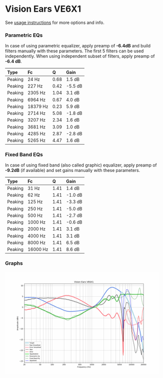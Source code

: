# Vision Ears VE6X1
See [usage instructions](https://github.com/jaakkopasanen/AutoEq#usage) for more options and info.

### Parametric EQs
In case of using parametric equalizer, apply preamp of **-6.4dB** and build filters manually
with these parameters. The first 5 filters can be used independently.
When using independent subset of filters, apply preamp of **-6.4 dB**.

| Type    | Fc       |    Q | Gain    |
|:--------|:---------|:-----|:--------|
| Peaking | 24 Hz    | 0.68 | 1.5 dB  |
| Peaking | 227 Hz   | 0.42 | -5.5 dB |
| Peaking | 2305 Hz  | 1.04 | 3.1 dB  |
| Peaking | 6964 Hz  | 0.67 | 4.0 dB  |
| Peaking | 18379 Hz | 0.23 | 5.9 dB  |
| Peaking | 2714 Hz  | 5.08 | -1.8 dB |
| Peaking | 3207 Hz  | 2.34 | 1.6 dB  |
| Peaking | 3681 Hz  | 3.09 | 1.0 dB  |
| Peaking | 4285 Hz  | 2.87 | -2.8 dB |
| Peaking | 5265 Hz  | 4.47 | 1.6 dB  |

### Fixed Band EQs
In case of using fixed band (also called graphic) equalizer, apply preamp of **-9.2dB**
(if available) and set gains manually with these parameters.

| Type    | Fc       |    Q | Gain    |
|:--------|:---------|:-----|:--------|
| Peaking | 31 Hz    | 1.41 | 1.4 dB  |
| Peaking | 62 Hz    | 1.41 | -1.0 dB |
| Peaking | 125 Hz   | 1.41 | -3.3 dB |
| Peaking | 250 Hz   | 1.41 | -5.0 dB |
| Peaking | 500 Hz   | 1.41 | -2.7 dB |
| Peaking | 1000 Hz  | 1.41 | -0.6 dB |
| Peaking | 2000 Hz  | 1.41 | 3.1 dB  |
| Peaking | 4000 Hz  | 1.41 | 3.1 dB  |
| Peaking | 8000 Hz  | 1.41 | 6.5 dB  |
| Peaking | 16000 Hz | 1.41 | 8.6 dB  |

### Graphs
![](./Vision%20Ears%20VE6X1.png)